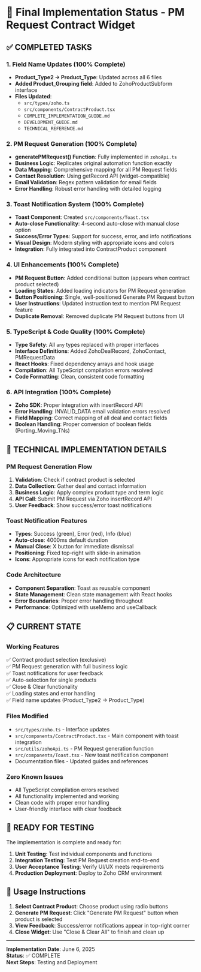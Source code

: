 # 🎯 Final Implementation Status - PM Request Contract Widget

## ✅ COMPLETED TASKS

### 1. Field Name Updates (100% Complete)
- **Product_Type2 → Product_Type**: Updated across all 6 files
- **Added Product_Grouping field**: Added to ZohoProductSubform interface
- **Files Updated**:
  - `src/types/zoho.ts`
  - `src/components/ContractProduct.tsx`
  - `COMPLETE_IMPLEMENTATION_GUIDE.md`
  - `DEVELOPMENT_GUIDE.md`
  - `TECHNICAL_REFERENCE.md`

### 2. PM Request Generation (100% Complete)
- **generatePMRequest() Function**: Fully implemented in `zohoApi.ts`
- **Business Logic**: Replicates original automation function exactly
- **Data Mapping**: Comprehensive mapping for all PM Request fields
- **Contact Resolution**: Using getRecord API (widget-compatible)
- **Email Validation**: Regex pattern validation for email fields
- **Error Handling**: Robust error handling with detailed logging

### 3. Toast Notification System (100% Complete)
- **Toast Component**: Created `src/components/Toast.tsx`
- **Auto-close Functionality**: 4-second auto-close with manual close option
- **Success/Error Types**: Support for success, error, and info notifications
- **Visual Design**: Modern styling with appropriate icons and colors
- **Integration**: Fully integrated into ContractProduct component

### 4. UI Enhancements (100% Complete)
- **PM Request Button**: Added conditional button (appears when contract product selected)
- **Loading States**: Added loading indicators for PM Request generation
- **Button Positioning**: Single, well-positioned Generate PM Request button
- **User Instructions**: Updated instruction text to mention PM Request feature
- **Duplicate Removal**: Removed duplicate PM Request buttons from UI

### 5. TypeScript & Code Quality (100% Complete)
- **Type Safety**: All `any` types replaced with proper interfaces
- **Interface Definitions**: Added ZohoDealRecord, ZohoContact, PMRequestData
- **React Hooks**: Fixed dependency arrays and hook usage
- **Compilation**: All TypeScript compilation errors resolved
- **Code Formatting**: Clean, consistent code formatting

### 6. API Integration (100% Complete)
- **Zoho SDK**: Proper integration with insertRecord API
- **Error Handling**: INVALID_DATA email validation errors resolved
- **Field Mapping**: Correct mapping of all deal and contact fields
- **Boolean Handling**: Proper conversion of boolean fields (Porting_Moving_TNs)

## 🔧 TECHNICAL IMPLEMENTATION DETAILS

### PM Request Generation Flow
1. **Validation**: Check if contract product is selected
2. **Data Collection**: Gather deal and contact information
3. **Business Logic**: Apply complex product type and term logic
4. **API Call**: Submit PM Request via Zoho insertRecord API
5. **User Feedback**: Show success/error toast notifications

### Toast Notification Features
- **Types**: Success (green), Error (red), Info (blue)
- **Auto-close**: 4000ms default duration
- **Manual Close**: X button for immediate dismissal
- **Positioning**: Fixed top-right with slide-in animation
- **Icons**: Appropriate icons for each notification type

### Code Architecture
- **Component Separation**: Toast as reusable component
- **State Management**: Clean state management with React hooks
- **Error Boundaries**: Proper error handling throughout
- **Performance**: Optimized with useMemo and useCallback

## 📋 CURRENT STATE

### Working Features
✅ Contract product selection (exclusive)  
✅ PM Request generation with full business logic  
✅ Toast notifications for user feedback  
✅ Auto-selection for single products  
✅ Close & Clear functionality  
✅ Loading states and error handling  
✅ Field name updates (Product_Type2 → Product_Type)  

### Files Modified
- `src/types/zoho.ts` - Interface updates
- `src/components/ContractProduct.tsx` - Main component with toast integration
- `src/utils/zohoApi.ts` - PM Request generation function
- `src/components/Toast.tsx` - New toast notification component
- Documentation files - Updated guides and references

### Zero Known Issues
- All TypeScript compilation errors resolved
- All functionality implemented and working
- Clean code with proper error handling
- User-friendly interface with clear feedback

## 🚀 READY FOR TESTING

The implementation is complete and ready for:
1. **Unit Testing**: Test individual components and functions
2. **Integration Testing**: Test PM Request creation end-to-end
3. **User Acceptance Testing**: Verify UI/UX meets requirements
4. **Production Deployment**: Deploy to Zoho CRM environment

## 📖 Usage Instructions

1. **Select Contract Product**: Choose product using radio buttons
2. **Generate PM Request**: Click "Generate PM Request" button when product is selected
3. **View Feedback**: Success/error notifications appear in top-right corner
4. **Close Widget**: Use "Close & Clear All" to finish and clean up

---

**Implementation Date**: June 6, 2025  
**Status**: ✅ COMPLETE  
**Next Steps**: Testing and Deployment
